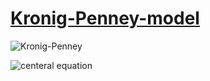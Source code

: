 # [Kronig-Penney-model](https://en.wikipedia.org/wiki/Particle_in_a_one-dimensional_lattice)

![Kronig-Penney](https://upload.wikimedia.org/wikipedia/commons/0/04/Periodic_square_potential_130707.png)
  
![centeral equation](https://wikimedia.org/api/rest_v1/media/math/render/svg/74a8b0edda1c93ea56f8115118f44cce119f6d46)
